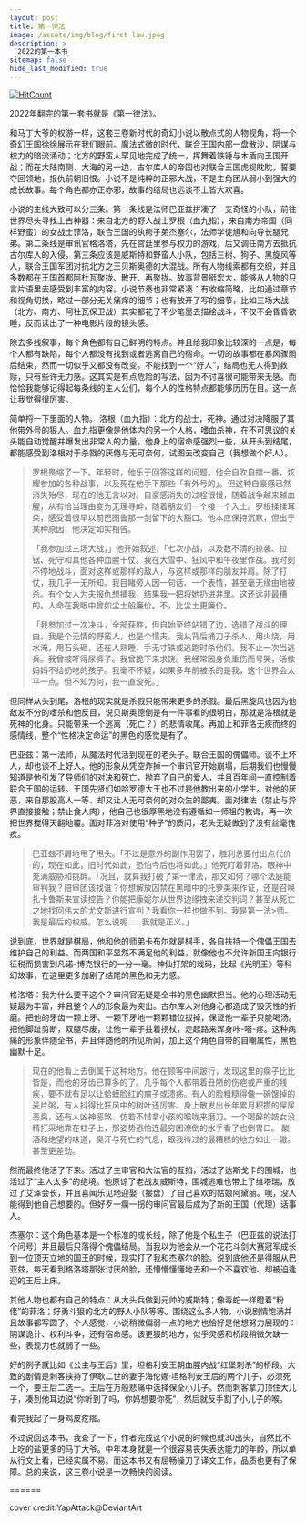 ```yaml
---
layout: post
title: 第一律法
image: /assets/img/blog/first law.jpeg
description: >
  2022的第一本书
sitemap: false
hide_last_modified: true
---
```


[![HitCount](http://hits.dwyl.com/econyu/2022-01-20-lvfa.svg?style=flat)](http://hits.dwyl.com/econyu/2022-01-20-lvfa)

2022年翻完的第一套书就是《第一律法》。

和马丁大爷的权游一样，这套三卷新时代的奇幻小说以散点式的人物视角，将一个奇幻王国徐徐展示在我们眼前。魔法式微的时代，联合王国内部一盘散沙，阴谋与权力的暗流涌动；北方的野蛮人罕见地完成了统一，挥舞着铁锤与木盾向王国开战；而在大陆南侧、大海的另一边，古尔库人的帝国也对联合王国虎视眈眈，誓要夺回领地，报仇前朝旧恨。小说不是纯粹的正邪大战，不是主角团从弱小到强大的成长故事。每个角色都亦正亦邪，故事的结局也远谈不上皆大欢喜。

小说的主线大致可以分三条。第一条线是法师巴亚兹拼凑了一支奇怪的小队，前往世界尽头寻找上古神器：来自北方的野人战士罗根（血九指），来自南方帝国（同样野蛮）的女战士菲洛，联合王国的纨绔子弟杰塞尔，法师学徒馗和向导长腿兄弟。第二条线是审讯官格洛塔，先在宫廷里参与权力的游戏，后又调任南方去抵抗古尔库人的入侵。第三条应该是威斯特和野蛮人小队，包括三树、狗子、黑旋风等人，联合王国军团对抗北方之王贝斯奥德的大混战。所有人物线索都有交织，并且多数都在王国首都阿杜瓦聚拢、散开、再聚拢。故事背景挺宏大，能够从人物的只言片语里去感受到丰富的内容。小说节奏也非常紧凑：有收缩简略，比如通过章节和视角切换，略过一部分无关痛痒的细节；也有放开了写的细节，比如三场大战（北方、南方、阿杜瓦保卫战）其实都花了不少笔墨去描绘战斗，不仅不会昏昏欲睡，反而读出了一种电影片段的镜头感。

除去多线叙事，每个角色都有自己鲜明的特点。并且给我印象比较深的一点是，每个人都有缺陷，每个人都没有找到或者逃离自己的宿命。一切的故事都在暴风骤雨后结束，然而一切似乎又都没有改变。不能找到一个“好人”，结局也无人得到救赎，只有些许无力感。这其实是有点危险的写法，因为不讨喜很可能带来无感。而恰恰我能够记得起每条线的主人公们，每个人的性格特点都能够历历在目。这一点让我觉得很厉害。

简单捋一下里面的人物。
洛根（血九指）：北方的战士，死神。通过对决降服了其他带外号的狠人。血九指更像是他体内的另一个人格，嗜血杀神，在不可思议的关头能自动觉醒并爆发出非常人的力量。他身上的宿命感强烈一些，从开头到结尾，都能感受到洛根对于杀戮的厌倦与无可奈何，试图去改变自己（我想做个好人）。

>罗根畏缩了一下。年轻时，他乐于回答这样的问题。他会自吹自擂一番，炫耀参加的各种战事，以及死在他手下那些「有外号的」。但这种自豪感已然消失殆尽，现在的他无言以对。自豪感消失的过程很慢，随着战争越来越血腥，从有恰当理由变为无理寻衅，随着朋友们一个接一个入土。罗根揉揉耳朵，感受着很早以前巴图鲁那一剑留下的大豁口。他本应保持沉默，但出于某种原因，他决定如实相告。
>
>「我参加过三场大战，」他开始叙述，「七次小战，以及数不清的掠袭、拉锯、死守和其他各种血腥干仗。我在大雪中、狂风中和午夜里作战。我时刻不停地战斗，面对这样或那样的敌人，与这样或那样的朋友并肩。除了打仗，我几乎一无所知。我目睹旁人因一句话、一个表情，甚至毫无缘由地被杀。有个女人为夫报仇想捅我，结果我一把将她扔进井里。这还远非最糟的。人命在我眼中曾如尘土般廉价。不，比尘土更廉价。
>
>「我参加过十次决斗，全部获胜，但自始至终站错了边，选错了战斗的理由。我是个无情的野蛮人，也是个懦夫。我从背后捅刀子杀人，用火烧，用水淹，用石头砸，还在人熟睡、手无寸铁或逃跑时杀他们。我不止一次当逃兵。我曾被吓得尿裤子。我曾跪下来求饶。我经常因身负重伤而号哭，活像妈妈不给奶吃的孩子。我毫不怀疑，如果多年前被杀的是我，这个世界会太平一点。但不知为何，我一直没死。」

但同样从头到尾，洛根的现实就是杀戮只能带来更多的杀戮。最后黑旋风也因为他敌友不分的嗜杀和他反目，说贝斯奥德倒是有一件事看的很明白，那就是洛根就是死神的化身。只能带来一个逃离（死亡？）的悲情收尾。再加上和菲洛无疾而终的感情线，整个“性格决定命运”的黑色的感觉是有了。

巴亚兹：第一法师，从魔法时代活到现在的老头子。联合王国的傀儡师。谈不上坏人，却也谈不上好人。他的形象从凭空炸掉一个审讯官开始崩塌，后期我们也慢慢知道是他引发了导师们的对决和死亡，抛弃了自己的爱人，并且百年间一直控制着联合王国的运转。王国先贤们如哈罗德大王也不过是他教出来的小学生。对他的厌恶，来自那股高人一等、却又让人无可奈何的对众生的鄙夷。面对律法（禁止与异界直接接触；禁止食人肉），他自己也很厚黑地没有遵循如一师祖的教诲，再一次把世界搅得天翻地覆。面对菲洛对使用“种子”的质问，老头无疑做到了没有丝毫愧疚。

>巴亚兹不屑地甩了甩头。「不过是意外的副作用罢了，胜利总要付出点代价的，现在如此，旧时代如此，恐怕今后也将如此。」他死盯着菲洛，眼神中充满威胁和挑衅。「况且，就算我打破了第一律法，那又如何？哪个法庭能审判我？陪审团该找谁？你想解放囚禁在黑暗中的托箩美来作证，还是召唤扎卡鲁斯来宣读控告？你能把康妮尔从世界边缘拽来递交判词？甚至从死亡之地找回伟大的尤文斯进行宣判？我看你一样也做不到。我是第一法>师。我是最后的权威。怎么说呢……我就是正义。」

说到底，世界就是棋局，他和他的师弟卡布尔就是棋手，各自扶持一个傀儡王国去维护自己的利益。而两国和平显然不满足他的利益，就像他也不允许新国王向银行征税而损害到凡诺-博克银行的一分一毫。神仙打架的戏码，比起《光明王》等科幻故事，在这里更多加剧了结尾的黑色和无力感。

格洛塔：我为什么要干这个？审问官无疑是全书的黑色幽默担当。他的心理活动无疑最为丰富，并且整个人的形象最为突出。古尔库人对他身心都造成了毁灭性的折磨。把他的牙齿一颗上牙、一颗下牙地一颗颗错位拔掉，保证他一辈子只能喝汤。把他脚趾剪断，双腿尽废，让他一辈子拄着拐杖，走起路来浑身咔-嗒-疼。这种病痛的形象伴随全书，并且伴随他的所见所闻，加上这个角色自带的自嘲属性，黑色幽默十足。

>现在的他看上去倒属于这种地方。他在顾客中间跛行，发现这里的瘸子比比皆是，而他的牙齿已算多的了。几乎每个人都带着丑陋的伤疤或严重的残疾，要不就有足以让蛤蟆脸红的瘤子或溃疡。有人的脸粗糙得像一碗馊掉的麦片粥，有人抖得比狂风中的树叶还厉害、身上散发出长年累月积攒的屎尿恶臭，还有人凶神恶煞、仿若不惜拿小孩的喉咙来磨刀。一个喝醉的妓女没精打采地靠在柱子上，那姿势恐怕连最穷困潦倒的水手看了也倒胃口。  酸酒和绝望的味道，臭汗与死亡的气息，跟我待过的最糟糕的地方如出一辙。甚至更差劲。

然而最终他活了下来。活过了主审官和大法官的互掐，活过了达斯戈卡的围城，也活过了“主人太多”的绝境。他原谅了老战友威斯特，围城逃难也带上了维塔瑞，放过了艾泽会长，并且喜闻乐见地迎娶（接盘）了自己喜欢的姑娘阿黛丽。噢，没人能得到他自己想要的。但好歹一瘸一拐的审问官最后成为了新的王国（代理）话事人。

杰塞尔：这个角色基本是一个标准的成长线，除了他是个私生子（巴亚兹的说法打个问号）并且最后只落得个傀儡结局。当我以为他会从一个花花斗剑大赛冠军成长到一位顶天立地的国王的时候，现实打了我和杰塞尔的脸。说到底他还是得服从巴亚兹，每天看到格洛塔那张讨厌的脸，还懵懵懂懂地去和一个不喜欢他、却被迫逢迎的王后上床。

其他人物也都有自己的特点：从大头兵做到元帅的威斯特；像毒蛇一样瞪着“粉佬”的菲洛；好勇斗狠的北方的野人小队等等。围绕这么多人物，小说剧情饱满并且故事都写圆了。个人感觉，小说稍微偏弱一点的地方也恰好是他想努力展现的：阴谋诡计、权利斗争，还有宿命感。该更狠的地方，似乎灵感和桥段稍微欠缺一些，表现力也就弱了一些。

好的例子就比如《公主与王后》里，坦格利安王朝血腥内战“红堡刺杀”的桥段。大致的剧情是刺客挟持了伊耿二世的妻子海伦娜·坦格利安王后的两个儿子，必须死一个，要王后二选一。王后在万般悲痛中选择保全小儿子。然而刺客拿刀顶住大儿子，凑到他耳边说“你听到了吗，你妈想要你死”，然后就反手割了小儿子的喉。

看完我起了一身鸡皮疙瘩。

不过说回这本书，我查了一下，作者完成这个小说的时候也就30出头，自然比不上吃的盐更多的马丁大爷。中年本身就是一个很容易丧失表达能力的年龄，所以单从行文上看，已经实属不易。而这本书又有屈畅操刀了译文工作，品质也更有了保障。总的来说，这三卷小说是一次畅快的阅读。

======

cover credit:YapAttack@DeviantArt

